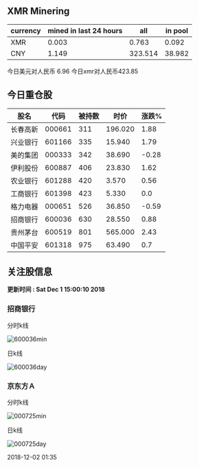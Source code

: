 ## XMR Minering

|currency|mined in last 24 hours|all|in pool|
|---|---|---|---|
|XMR|0.003|0.763|0.092|
|CNY|1.149|323.514|38.982|

今日美元对人民币 6.96	今日xmr对人民币423.85


## 今日重仓股 

|股名|代码|被持数|时价|涨跌%|
|---|---|---|---|---|
|长春高新|000661|311|196.020|1.88|
|兴业银行|601166|335|15.940|1.79|
|美的集团|000333|342|38.690|-0.28|
|伊利股份|600887|406|23.830|1.62|
|农业银行|601288|420|3.570|0.56|
|工商银行|601398|423|5.330|0.0|
|格力电器|000651|526|36.850|-0.59|
|招商银行|600036|630|28.550|0.88|
|贵州茅台|600519|801|565.000|2.43|
|中国平安|601318|975|63.490|0.7|

## 关注股信息
**更新时间 : Sat Dec  1 15:00:10 2018**
### 招商银行 
分时k线

![600036min](http://image.sinajs.cn/newchart/min/n/sh600036.gif)

日k线

![600036day](http://image.sinajs.cn/newchart/daily/n/sh600036.gif)

### 京东方Ａ 
分时k线

![000725min](http://image.sinajs.cn/newchart/min/n/sz000725.gif)

日k线

![000725day](http://image.sinajs.cn/newchart/daily/n/sz000725.gif)

2018-12-02 01:35